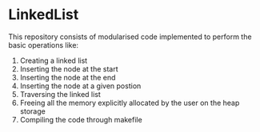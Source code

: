 # LinkedList

This repository consists of modularised code implemented to perform the basic operations like:
  1. Creating a linked list
  2. Inserting the node at the start
  3. Inserting the node at the end
  4. Inserting the node at a given postion
  5. Traversing the linked list
  6. Freeing all the memory explicitly allocated by the user on the heap storage
  7. Compiling the code through makefile
